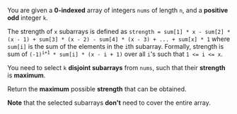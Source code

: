 You are given a **0-indexed** array of integers `nums` of length `n`, and a **positive odd** integer `k`.

The strength of `x` subarrays is defined as `strength = sum[1] * x - sum[2] * (x - 1) + sum[3] * (x - 2) - sum[4] * (x - 3) + ... + sum[x] * 1` where `sum[i]` is the sum of the elements in the `i`th subarray. Formally, strength is sum of <code>(-1)<sup>i+1</sup> * sum[i] * (x - i + 1)</code> over all `i`'s such that `1 <= i <= x`.

You need to select `k` **disjoint subarrays** from `nums`, such that their **strength** is **maximum**.

Return the **maximum** possible **strength** that can be obtained.

**Note** that the selected subarrays **don't** need to cover the entire array.